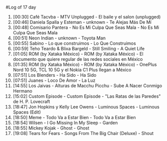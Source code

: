 #Log of 17 day

1. [00:30] Café Tacvba - MTV Unplugged - El baile y el salon (unplugged)
1. [00:46] Daniela Spalla y Esteman - unknown - Te Alejas Más De Mí
1. [00:48] Comisario Pantera - No Es Mi Culpa Que Seas Mala - No Es Mi Culpa Que Seas Mala
1. [00:51] Neon Indian - unknown - Toyota Man
1. [00:55] Sabino - Lo que construimos - Lo Que Construimos
1. [00:59] Teho Teardo & Blixa Bargeld - Still Smiling - A Quiet Life
1. [01:05] ROM (by Xataka México) - ROM (by Xataka México) - El documento que quiere regular de las redes sociales en México
1. [01:35] ROM (by Xataka México) - ROM (by Xataka México) - OnePlus Nord 10 5G, TCL 10 5G y el Nokia C1 Plus llegan a México
1. [07:51] Los Blenders - Ha Sido - Ha Sido
1. [07:51] Juanes - Loco De Amor - La Luz
1. [14:55] Los Jaivas - Alturas de Macchu Picchu - Sube A Nacer Conmigo Hermano
1. [15:02] Custom Episode - Custom Episode - "Las Ratas de las Paredes" de H. P. Lovecraft
1. [18:47] Jon Hopkins y Kelly Lee Owens - Luminous Spaces - Luminous Spaces (Edit)
1. [18:50] Meme - Todo Va a Estar Bien - Todo Va a Estar Bien
1. [18:54] Wilsen - I Go Missing In My Sleep - Garden
1. [18:55] Mickey Kojak - Ghost - Ghost
1. [19:08] Tears for Fears - Songs From The Big Chair (Deluxe) - Shout
